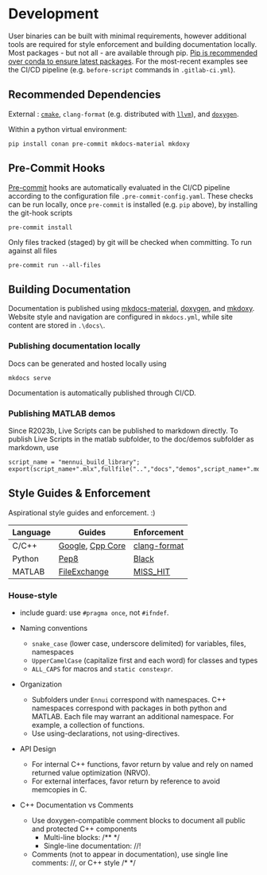 # Development
User binaries can be built with minimal requirements, however additional tools are required for style enforcement and building documentation locally. Most packages - but not all - are available through pip. [Pip is recommended over conda to ensure latest packages](https://github.com/pre-commit/pre-commit/issues/1946#issuecomment-1482296790). For the most-recent examples see the CI/CD pipeline (e.g. `before-script` commands in `.gitlab-ci.yml`).

## Recommended Dependencies

External : [`cmake`](https://cmake.org/), `clang-format` (e.g. distributed with [`llvm`](https://llvm.org/)), and [`doxygen`](https://www.doxygen.nl/).

Within a python virtual environment:
```
pip install conan pre-commit mkdocs-material mkdoxy
```
## Pre-Commit Hooks
[Pre-commit](https://pre-commit.com/) hooks are automatically evaluated in the CI/CD pipeline according to the configuration file `.pre-commit-config.yaml`. These checks can be run locally, once `pre-commit` is installed (e.g. `pip` above), by installing the git-hook scripts
```
pre-commit install
```
Only files tracked (staged) by git will be checked when committing. To run against all files
```
pre-commit run --all-files
```

## Building Documentation
Documentation is published using [mkdocs-material](https://squidfunk.github.io/mkdocs-material/), [doxygen](https://www.doxygen.nl/), and [mkdoxy](https://github.com/JakubAndrysek/MkDoxy). Website style and navigation are configured in `mkdocs.yml`, while site content are stored in `.\docs\`.

### Publishing documentation locally

Docs can be generated and hosted locally using
```
mkdocs serve
```
Documentation is automatically published through CI/CD.

### Publishing MATLAB demos
Since R2023b, Live Scripts can be published to markdown directly. To publish Live Scripts in the matlab subfolder, to the doc/demos subfolder as markdown, use

```shell title="publish to markdown" linenums="1"
script_name = "mennui_build_library";
export(script_name+".mlx",fullfile("..","docs","demos",script_name+".md"),Format="markdown")
```

## Style Guides & Enforcement

Aspirational style guides and enforcement. :)

| Language | Guides | Enforcement |
|----------|-------|-------------|
| C/C++ | [Google](https://google.github.io/styleguide/cppguide.html), [Cpp Core](https://isocpp.github.io/CppCoreGuidelines) | [clang-format](https://clang.llvm.org/docs/ClangFormat.html)|
| Python | [Pep8](https://peps.python.org/pep-0008/) | [Black](https://github.com/psf/black) |
| MATLAB | [FileExchange](https://www.mathworks.com/matlabcentral/fileexchange/45047-matlab-style-guidelines-cheat-sheet)| [MISS_HIT](https://misshit.org/) |

### House-style
* include guard: use `#pragma once`, not `#ifndef`.

* Naming conventions
  * `snake_case` (lower case, underscore delimited) for variables, files, namespaces
  * `UpperCamelCase` (capitalize first and each word) for classes and types
  * `ALL_CAPS` for macros and `static constexpr`.
* Organization
  * Subfolders under `Ennui` correspond with namespaces. C++ namespaces correspond with packages in both python and MATLAB. Each file may warrant an additional namespace. For example, a collection of functions.
  * Use using-declarations, not using-directives.
* API Design
  * For internal C++ functions, favor return by value and rely on named returned value optimization (NRVO).
  * For external interfaces, favor return by reference to avoid memcopies in C.
* C++ Documentation vs Comments
  * Use doxygen-compatible comment blocks to document all public and protected C++ components
    * Multi-line blocks: /** */
    * Single-line documentation: //!
  * Comments (not to appear in documentation), use single line comments: //, or C++ style /*  */
